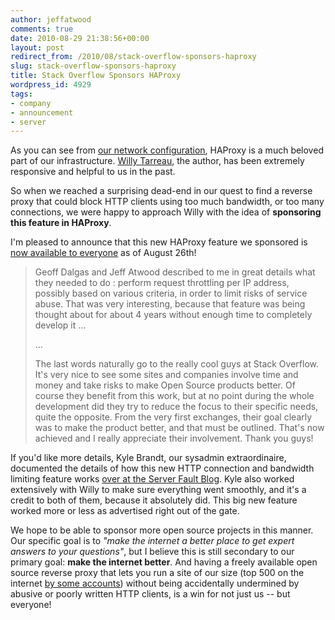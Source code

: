 ```yaml
---
author: jeffatwood
comments: true
date: 2010-08-29 21:38:56+00:00
layout: post
redirect_from: /2010/08/stack-overflow-sponsors-haproxy
slug: stack-overflow-sponsors-haproxy
title: Stack Overflow Sponsors HAProxy
wordpress_id: 4929
tags:
- company
- announcement
- server
---
```



As you can see from [our network configuration](http://blog.stackoverflow.com/2010/01/stack-overflow-network-configuration/), HAProxy is a much beloved part of our infrastructure. [Willy Tarreau](http://serverfault.com/users/29626/willy-tarreau), the author, has been extremely responsive and helpful to us in the past.



So when we reached a surprising dead-end in our quest to find a reverse proxy that could block HTTP clients using too much bandwidth, or too many connections, we were happy to approach Willy with the idea of **sponsoring this feature in HAProxy**.



I'm pleased to announce that this new HAProxy feature we sponsored is [now available to everyone](http://haproxy.1wt.eu/) as of August 26th!





<blockquote>
Geoff Dalgas and Jeff Atwood described to me in great details what they needed to do : perform request throttling per IP address, possibly based on various criteria, in order to limit risks of service abuse. That was very interesting, because that feature was being thought about for about 4 years without enough time to completely develop it …

> 
> 
…

> 
> 
The last words naturally go to the really cool guys at Stack Overflow. It's very nice to see some sites and companies involve time and money and take risks to make Open Source products better. Of course they benefit from this work, but at no point during the whole development did they try to reduce the focus to their specific needs, quite the opposite. From the very first exchanges, their goal clearly was to make the product better, and that must be outlined. That's now achieved and I really appreciate their involvement. Thank you guys!
</blockquote>





If you'd like more details, Kyle Brandt, our sysadmin extraordinaire, documented the details of how this new HTTP connection and bandwidth limiting feature works [over at the Server Fault Blog](http://blog.serverfault.com/post/1016491873/better-rate-limiting-for-all-with-haproxy). Kyle also worked extensively with Willy to make sure everything went smoothly, and it's a credit to both of them, because it absolutely did. This big new feature worked more or less as advertised right out of the gate.



We hope to be able to sponsor more open source projects in this manner. Our specific goal is to _"make the internet a better place to get expert answers to your questions"_, but I believe this is still secondary to our primary goal: **make the internet better**. And having a freely available open source reverse proxy that lets you run a site of our size (top 500 on the internet [by some accounts](http://www.alexa.com/siteinfo/stackoverflow.com)) without being accidentally undermined by abusive or poorly written HTTP clients, is a win for not just us -- but everyone!

